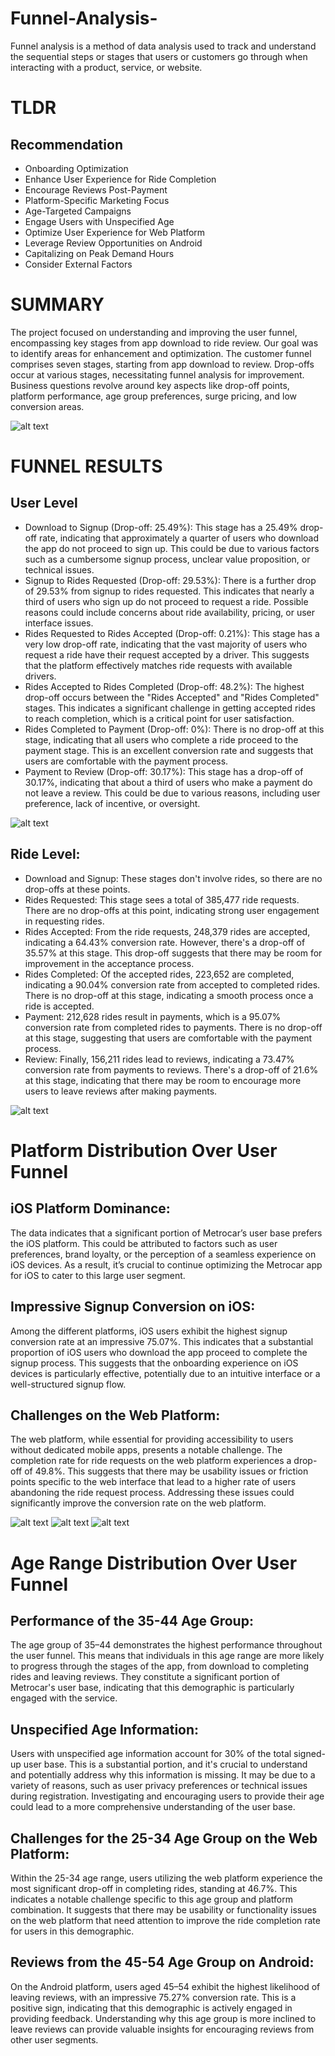 # Funnel-Analysis-
Funnel analysis is a method of data analysis used to track and understand the sequential steps or stages that users or customers go through when interacting with a product, service, or website.

# TLDR
## Recommendation

- Onboarding Optimization
- Enhance User Experience for Ride Completion
- Encourage Reviews Post-Payment
- Platform-Specific Marketing Focus
- Age-Targeted Campaigns
- Engage Users with Unspecified Age
- Optimize User Experience for Web Platform
- Leverage Review Opportunities on Android
- Capitalizing on Peak Demand Hours
- Consider External Factors

# SUMMARY

The project focused on understanding and improving the user funnel, encompassing key stages from app download to ride review. Our goal was to identify areas for enhancement and optimization. The customer funnel comprises seven stages, starting from app download to review. Drop-offs occur at various stages, necessitating funnel analysis for improvement. Business questions revolve around key aspects like drop-off points, platform performance, age group preferences, surge pricing, and low conversion areas.

![alt text](https://github.com/Fitasdj/Funnel-Analysis-/blob/main/Funnel%20Steps.png)

# FUNNEL RESULTS
## User Level 
- Download to Signup (Drop-off: 25.49%): This stage has a 25.49% drop-off rate, indicating that approximately a quarter of users who download the app do not proceed to sign up. This could be due to various factors such as a cumbersome signup process, unclear value proposition, or technical issues.
- Signup to Rides Requested (Drop-off: 29.53%): There is a further drop of 29.53% from signup to rides requested. This indicates that nearly a third of users who sign up do not proceed to request a ride. Possible reasons could include concerns about ride availability, pricing, or user interface issues.
- Rides Requested to Rides Accepted (Drop-off: 0.21%): This stage has a very low drop-off rate, indicating that the vast majority of users who request a ride have their request accepted by a driver. This suggests that the platform effectively matches ride requests with available drivers.
- Rides Accepted to Rides Completed (Drop-off: 48.2%): The highest drop-off occurs between the "Rides Accepted" and "Rides Completed" stages. This indicates a significant challenge in getting accepted rides to reach completion, which is a critical point for user satisfaction.
- Rides Completed to Payment (Drop-off: 0%): There is no drop-off at this stage, indicating that all users who complete a ride proceed to the payment stage. This is an excellent conversion rate and suggests that users are comfortable with the payment process.
- Payment to Review (Drop-off: 30.17%): This stage has a drop-off of 30.17%, indicating that about a third of users who make a payment do not leave a review. This could be due to various reasons, including user preference, lack of incentive, or oversight.

![alt text](https://github.com/Fitasdj/Funnel-Analysis-/blob/main/User%20Funnel.png)

##  Ride Level:
- Download and Signup: These stages don't involve rides, so there are no drop-offs at these points.
- Rides Requested: This stage sees a total of 385,477 ride requests. There are no drop-offs at this point, indicating strong user engagement in requesting rides.
- Rides Accepted: From the ride requests, 248,379 rides are accepted, indicating a 64.43% conversion rate. However, there's a drop-off of 35.57% at this stage. This drop-off suggests that there may be room for improvement in the acceptance process.
- Rides Completed: Of the accepted rides, 223,652 are completed, indicating a 90.04% conversion rate from accepted to completed rides. There is no drop-off at this stage, indicating a smooth process once a ride is accepted.
- Payment: 212,628 rides result in payments, which is a 95.07% conversion rate from completed rides to payments. There is no drop-off at this stage, suggesting that users are comfortable with the payment process.
- Review: Finally, 156,211 rides lead to reviews, indicating a 73.47% conversion rate from payments to reviews. There's a drop-off of 21.6% at this stage, indicating that there may be room to encourage more users to leave reviews after making payments.

![alt text](https://github.com/Fitasdj/Funnel-Analysis-/blob/main/Ride%20Funne.png)

# Platform Distribution Over User Funnel

## iOS Platform Dominance:
The data indicates that a significant portion of Metrocar’s user base prefers the iOS platform. This could be attributed to factors such as user preferences, brand loyalty, or the perception of a seamless experience on iOS devices. As a result, it’s crucial to continue optimizing the Metrocar app for iOS to cater to this large user segment.
## Impressive Signup Conversion on iOS:
Among the different platforms, iOS users exhibit the highest signup conversion rate at an impressive 75.07%. This indicates that a substantial proportion of iOS users who download the app proceed to complete the signup process. This suggests that the onboarding experience on iOS devices is particularly effective, potentially due to an intuitive interface or a well-structured signup flow.
## Challenges on the Web Platform:
The web platform, while essential for providing accessibility to users without dedicated mobile apps, presents a notable challenge. The completion rate for ride requests on the web platform experiences a drop-off of 49.8%. This suggests that there may be usability issues or friction points specific to the web interface that lead to a higher rate of users abandoning the ride request process. Addressing these issues could significantly improve the conversion rate on the web platform.

![alt text](https://github.com/Fitasdj/Funnel-Analysis-/blob/main/Android.png)
![alt text](https://github.com/Fitasdj/Funnel-Analysis-/blob/main/IOS.png)
![alt text](https://github.com/Fitasdj/Funnel-Analysis-/blob/main/Web.png)

# Age Range Distribution Over User Funnel

## Performance of the 35-44 Age Group:
The age group of 35–44 demonstrates the highest performance throughout the user funnel. This means that individuals in this age range are more likely to progress through the stages of the app, from download to completing rides and leaving reviews. They constitute a significant portion of Metrocar's user base, indicating that this demographic is particularly engaged with the service.
## Unspecified Age Information:
Users with unspecified age information account for 30% of the total signed-up user base. This is a substantial portion, and it's crucial to understand and potentially address why this information is missing. It may be due to a variety of reasons, such as user privacy preferences or technical issues during registration. Investigating and encouraging users to provide their age could lead to a more comprehensive understanding of the user base.
## Challenges for the 25-34 Age Group on the Web Platform:
Within the 25-34 age range, users utilizing the web platform experience the most significant drop-off in completing rides, standing at 46.7%. This indicates a notable challenge specific to this age group and platform combination. It suggests that there may be usability or functionality issues on the web platform that need attention to improve the ride completion rate for users in this demographic.
## Reviews from the 45-54 Age Group on Android:
On the Android platform, users aged 45–54 exhibit the highest likelihood of leaving reviews, with an impressive 75.27% conversion rate. This is a positive sign, indicating that this demographic is actively engaged in providing feedback. Understanding why this age group is more inclined to leave reviews can provide valuable insights for encouraging reviews from other user segments.




